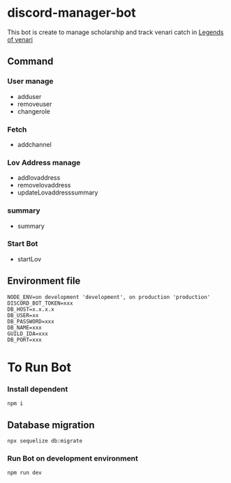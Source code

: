 # discord-manager-bot

This bot is create to manage scholarship and track venari catch in [Legends of venari](https://legendsofvenari.com/)

## Command

### User manage

- adduser
- removeuser
- changerole

### Fetch

- addchannel

### Lov Address manage

- addlovaddress
- removelovaddress
- updateLovaddresssummary

### summary

- summary

### Start Bot

- startLov

## Environment file

```
NODE_ENV=on development 'development', on production 'production'
DISCORD_BOT_TOKEN=xxx
DB_HOST=x.x.x.x
DB_USER=xx
DB_PASSWORD=xxx
DB_NAME=xxx
GUILD_IDA=xxx
DB_PORT=xxx
```

# To Run Bot

### Install dependent

```
npm i
```

## Database migration

```
npx sequelize db:migrate
```

### Run Bot on development environment

```
npm run dev
```
